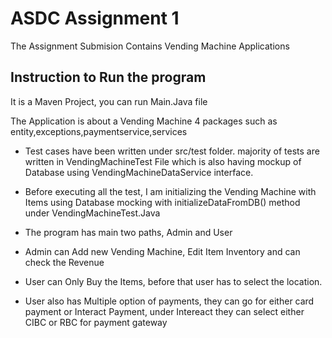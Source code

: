 
# ASDC Assignment 1

The Assignment Submision Contains Vending Machine Applications 

## Instruction to Run the program

It is a Maven Project, you can run Main.Java file

The Application is about a Vending Machine 
4 packages such as entity,exceptions,paymentservice,services

- Test cases have been written under src/test folder. majority of tests are written in VendingMachineTest File which is also having mockup of Database using VendingMachineDataService interface.

- Before executing all the test, I am initializing the Vending Machine with Items using Database mocking with initializeDataFromDB() method under VendingMachineTest.Java

- The program has main two paths, Admin and User

- Admin can Add new Vending Machine, Edit Item Inventory and can check the Revenue

- User can Only Buy the Items, before that user has to select the location.

-  User also has Multiple option of payments, they can go for either card payment or Interact Payment, under Intereact they can select either CIBC or RBC for payment gateway
